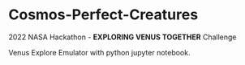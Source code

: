 # Cosmos-Perfect-Creatures

2022 NASA Hackathon - **EXPLORING VENUS TOGETHER** Challenge

Venus Explore Emulator with python jupyter notebook.